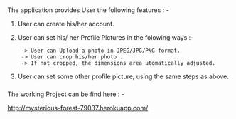 ###

The application provides User the following features : -



1. User can create his/her account.

2. User can set his/ her Profile Pictures in the folowing ways :-
		
        -> User can Upload a photo in JPEG/JPG/PNG format.
        -> User can crop his/her photo .
        -> If not cropped, the dimensions area utomatically adjusted.
        
3. User can set some other profile picture, using the same steps as above.


###

The working Project can be find here : -

http://mysterious-forest-79037.herokuapp.com/
